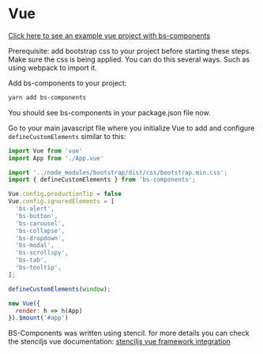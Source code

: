 # Vue

[Click here to see an example vue project with bs-components](https://github.com/bs-components/vue-bs-components-example)

Prerequisite: add bootstrap css to your project before starting these steps.  Make sure the css is being applied.  You can do this several ways.  Such as using webpack to import it.

Add bs-components to your project:
```bash
yarn add bs-components
```
You should see bs-components in your package.json file now.

Go to your main javascript file where you initialize Vue to add and configure `defineCustomElements` similar to this:
```js
import Vue from 'vue'
import App from './App.vue'

import '../node_modules/bootstrap/dist/css/bootstrap.min.css';
import { defineCustomElements } from 'bs-components';

Vue.config.productionTip = false
Vue.config.ignoredElements = [
  'bs-alert',
  'bs-button',
  'bs-carousel',
  'bs-collapse',
  'bs-dropdown',
  'bs-modal',
  'bs-scrollspy',
  'bs-tab',
  'bs-tooltip',
];

defineCustomElements(window);

new Vue({
  render: h => h(App)
}).$mount('#app')
```

BS-Components was written using stencil.  for more details you can check the stenciljs vue documentation:  [stenciljs vue framework integration](https://stenciljs.com/docs/vue)





